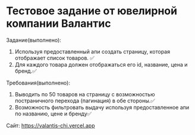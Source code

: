 # Тестовое задание от ювелирной компании Валантис 

Задание(выполнено):
1. Используя предоставленный апи создать страницу, которая отображает список товаров. ✅
2. Для каждого товара должен отображаться его id, название, цена и бренд.✅

Требования(выполнено):
1. Выводить по 50 товаров на страницу с возможностью постраничного перехода (пагинация) в обе стороны.✅
2. Возможность фильтровать выдачу используя предоставленное апи по названию, цене и бренду✅

Сайт: https://valantis-chi.vercel.app
